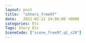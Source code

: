 ```yaml
---
layout: post
title:  "others_free97"
date:   2021-02-12 14:00:00 +0000
categories: Etc
Tags: Story Etc
SceneCode: ["scene_free97_q1_s20"]
---
```

